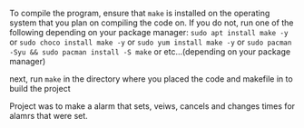 To compile the program, ensure that `make` is installed on the operating system that you plan on compiling the code on. If you do not, run one of the following depending on your package manager:
`sudo apt install make -y` or
`sudo choco install make -y` or
`sudo yum install make -y` or 
`sudo pacman -Syu && sudo pacman install -S make` or 
etc...(depending on your package manager)

next, run `make` in the directory where you placed the code and makefile in to build the project


Project was to make a alarm that sets, veiws, cancels and changes times for alamrs that were set.

